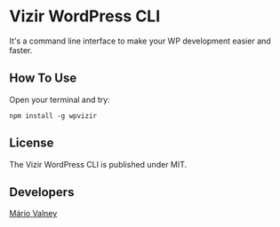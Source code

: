 # Vizir WordPress CLI

It's a command line interface to make your WP development easier and faster.

## How To Use

Open your terminal and try:

`npm install -g wpvizir`

## License

The Vizir WordPress CLI is published under MIT.

## Developers

[Mário Valney](https://profiles.wordpress.org/mariovalney/)